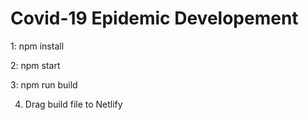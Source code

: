 # Covid-19 Epidemic Developement

1: npm install

2: npm start

3: npm run build

4. Drag build file to Netlify
